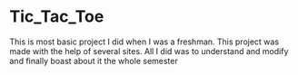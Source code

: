 # Tic_Tac_Toe
This is most basic project I did when I was a freshman. This project was made with the help of several sites. All I did was to understand and modify and finally boast about it the whole semester 
